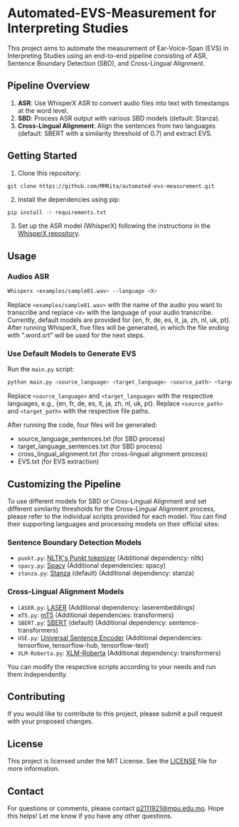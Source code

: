 # Automated-EVS-Measurement for Interpreting Studies

This project aims to automate the measurement of Ear-Voice-Span (EVS) in Interpreting Studies using an end-to-end pipeline consisting of ASR, Sentence Boundary Detection (SBD), and Cross-Lingual Alignment.

## Pipeline Overview

1. **ASR**: Use WhisperX ASR to convert audio files into text with timestamps at the word level.
2. **SBD**: Process ASR output with various SBD models (default: Stanza).
3. **Cross-Lingual Alignment**: Align the sentences from two languages (default: SBERT with a similarity threshold of 0.7) and extract EVS.

## Getting Started

1. Clone this repository:
```
git clone https://github.com/MMRita/automated-evs-measurement.git
```

2. Install the dependencies using pip:
```bash
pip install -r requirements.txt
```
3. Set up the ASR model (WhisperX) following the instructions in the [WhisperX repository](https://github.com/m-bain/whisperX).

## Usage

### Audios ASR
```bash
Whisperx <examples/sample01.wav> --language <X>
```
Replace `<examples/sample01.wav>` with the name of the audio you want to transcribe and replace `<X>` with the language of your audio transcribe. Currently, default models are provided for {en, fr, de, es, it, ja, zh, nl, uk, pt}. After running WhisperX, five files will be generated, in which the file ending with ".word.srt" will be used for the next steps.

### Use Default Models to Generate EVS

Run the `main.py` script:
```bash
python main.py <source_language> <target_language> <source_path> <target_path>
```
Replace `<source_language>` and `<target_language>` with the respective languages, e.g., {en, fr, de, es, it, ja, zh, nl, uk, pt}. Replace `<source_path>` and `<target_path>` with the respective file paths.

After running the code, four files will be generated:

- source_language_sentences.txt (for SBD process)
- target_language_sentences.txt (for SBD process)
- cross_lingual_alignment.txt (for cross-lingual alignment process)
- EVS.txt (for EVS extraction)

## Customizing the Pipeline

To use different models for SBD or Cross-Lingual Alignment and set different similarity thresholds for the Cross-Lingual Alignment process, please refer to the individual scripts provided for each model. You can find their supporting languages and processing models on their official sites:

### Sentence Boundary Detection Models

- `punkt.py`: [NLTK's Punkt tokenizer](https://www.nltk.org/api/nltk.tokenize.html) (Additional dependency: nltk)
- `spacy.py`: [Spacy](https://spacy.io/) (Additional dependencies: spacy)
- `stanza.py`: [Stanza](https://stanfordnlp.github.io/stanza/) (default) (Additional dependency: stanza)

### Cross-Lingual Alignment Models

- `LASER.py`: [LASER](https://github.com/facebookresearch/LASER) (Additional dependency: laserembeddings)
- `mT5.py`: [mT5](https://github.com/google-research/multilingual-t5) (Additional dependencies: transformers)
- `SBERT.py`: [SBERT](https://www.sbert.net/) (default) (Additional dependency: sentence-transformers)
- `USE.py`: [Universal Sentence Encoder](https://tfhub.dev/google/collections/universal-sentence-encoder/) (Additional dependencies: tensorflow, tensorflow-hub, tensorflow-text)
- `XLM-Roberta.py`: [XLM-Roberta](https://huggingface.co/docs/transformers/model_doc/xlm-roberta) (Additional dependency: transformers)

You can modify the respective scripts according to your needs and run them independently.


## Contributing

If you would like to contribute to this project, please submit a pull request with your proposed changes.

## License

This project is licensed under the MIT License. See the [LICENSE](LICENSE) file for more information.


## Contact
For questions or comments, please contact p2111921@mpu.edu.mo. Hope this helps! Let me know if you have any other questions.
